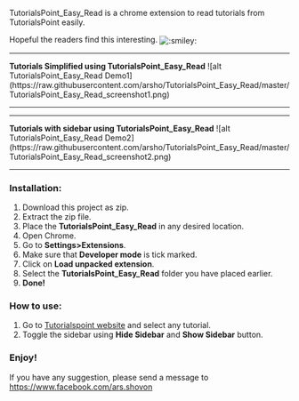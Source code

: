  <p>
TutorialsPoint_Easy_Read is a chrome extension to read tutorials from TutorialsPoint easily.
 </p>
 <p>
 Hopeful the readers find this interesting.
 <img class="emoji" title=":smiley:" alt=":smiley:" src="https://assets-cdn.github.com/images/icons/emoji/unicode/1f603.png" height="20" width="20" align="absmiddle">
 </p>
<hr>
<b>Tutorials Simplified using TutorialsPoint_Easy_Read</b>
![alt TutorialsPoint_Easy_Read Demo1](https://raw.githubusercontent.com/arsho/TutorialsPoint_Easy_Read/master/TutorialsPoint_Easy_Read_screenshot1.png)
<hr>
<hr>
<b>Tutorials with sidebar using TutorialsPoint_Easy_Read</b>
![alt TutorialsPoint_Easy_Read Demo2](https://raw.githubusercontent.com/arsho/TutorialsPoint_Easy_Read/master/TutorialsPoint_Easy_Read_screenshot2.png)
<hr>

<h3>
<a id="installation" class="anchor" href="#installation" aria-hidden="true"><span class="octicon octicon-link"></span></a>Installation:
</h3>
<ol>
<li>Download this project as zip.</li>
<li>Extract the zip file.</li>
<li>Place the <b>TutorialsPoint_Easy_Read</b> in any desired location.</li>
<li>Open Chrome.</li>
<li>Go to <b>Settings>Extensions</b>.</li>
<li>Make sure that <b>Developer mode</b> is tick marked.</li>
<li>Click on <b>Load unpacked extension</b>.</li>
<li>Select the <b>TutorialsPoint_Easy_Read</b> folder you have placed earlier.</li>
<li><b>Done!</b></li>
</ol>

<h3>
<a id="how-to-use" class="anchor" href="#how-to-use" aria-hidden="true"><span class="octicon octicon-link"></span></a>How to use:
</h3>
<ol>
<li>Go to <a href="http://www.tutorialspoint.com/">Tutorialspoint website</a> and select any tutorial.</li>
<li>Toggle the sidebar using <b>Hide Sidebar</b> and <b>Show Sidebar</b> button.</li>
</ol>

<h3>Enjoy!</h3>
<p>If you have any suggestion, please send a message to <a href="https://www.facebook.com/ars.shovon">https://www.facebook.com/ars.shovon</a></p>